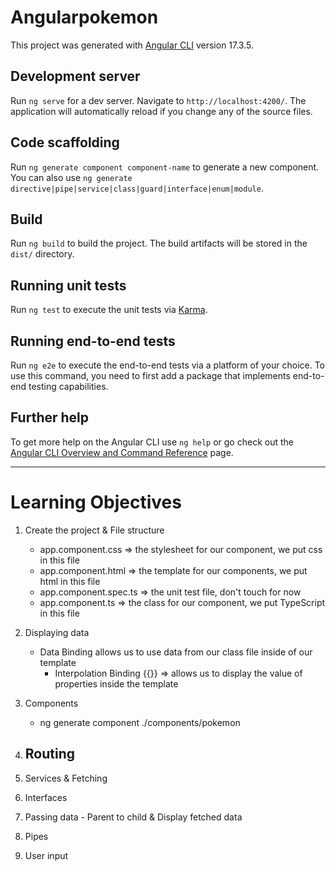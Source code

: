 # Angularpokemon

This project was generated with [Angular CLI](https://github.com/angular/angular-cli) version 17.3.5.

## Development server

Run `ng serve` for a dev server. Navigate to `http://localhost:4200/`. The application will automatically reload if you change any of the source files.

## Code scaffolding

Run `ng generate component component-name` to generate a new component. You can also use `ng generate directive|pipe|service|class|guard|interface|enum|module`.

## Build

Run `ng build` to build the project. The build artifacts will be stored in the `dist/` directory.

## Running unit tests

Run `ng test` to execute the unit tests via [Karma](https://karma-runner.github.io).

## Running end-to-end tests

Run `ng e2e` to execute the end-to-end tests via a platform of your choice. To use this command, you need to first add a package that implements end-to-end testing capabilities.

## Further help

To get more help on the Angular CLI use `ng help` or go check out the [Angular CLI Overview and Command Reference](https://angular.io/cli) page.


---


# Learning Objectives
1. Create the project & File structure
    - app.component.css => the stylesheet for our component, we put css in this file
    - app.component.html => the template for our components, we put html in this file
    - app.component.spec.ts => the unit test file, don't touch for now
    - app.component.ts => the class for our component, we put TypeScript in this file

2. Displaying data
    - Data Binding allows us to use data from our class file inside of our template
        - Interpolation Binding {{}} => allows us to display the value of properties inside the template

3. Components
    - ng generate component ./components/pokemon

4. Routing
    - 

5. Services & Fetching
6. Interfaces
7. Passing data - Parent to child & Display fetched data
8. Pipes
9. User input